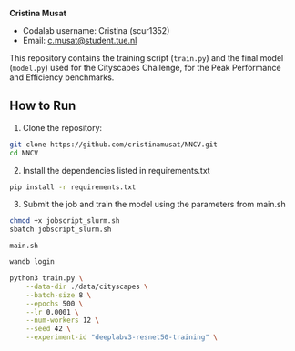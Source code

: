 **Cristina Musat**
- Codalab username: Cristina (scur1352)
- Email: [c.musat@student.tue.nl](mailto:c.musat@student.tue.nl) 

This repository contains the training script (`train.py`) and the final model (`model.py`) used for the Cityscapes Challenge, for the Peak Performance and Efficiency benchmarks.

## How to Run

1. Clone the repository:
```bash
git clone https://github.com/cristinamusat/NNCV.git
cd NNCV
```
2. Install the dependencies listed in requirements.txt
```bash
pip install -r requirements.txt
```

3. Submit the job and train the model using the parameters from main.sh
```bash
chmod +x jobscript_slurm.sh
sbatch jobscript_slurm.sh
```

`main.sh`

```bash
wandb login

python3 train.py \
    --data-dir ./data/cityscapes \
    --batch-size 8 \
    --epochs 500 \
    --lr 0.0001 \
    --num-workers 12 \
    --seed 42 \
    --experiment-id "deeplabv3-resnet50-training" \
```